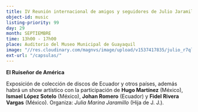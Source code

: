 ```yaml
---
title: IV Reunión internacional de amigos y seguidores de Julio Jaramillo
object-id: music
listing-priority: 99
day: 29
month: SEPTIEMBRE
time: 13h00 - 17h00
place: Auditorio del Museo Municipal de Guayaquil
image: "//res.cloudinary.com/magnvs/image/upload/v1537417835/julio_r7qlgb.jpg"
ext-url: "/capsulas/"
---
```

**El Ruiseñor de América**

Exposición de colección de discos de Ecuador y otros países, además habrá un show artístico con la participación de **Hugo Martínez** (México), **Ismael López Sotelo** (México), **Johan Romero** (Ecuador) y **Fidel Rivera Vargas** (México). Organiza: *Julia Marina Jaramillo* (Hija de J. J.).
